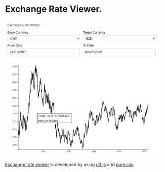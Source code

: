 # Exchange Rate Viewer.

![](https://raw.githubusercontent.com/aguang-xyz/exchange-rate/master/Preview.png)

[Exchange rate viewer](http://exchange-rate.aguang.xyz/) is developed by using [d3.js](https://d3js.org/) and [pure.css](https://purecss.io/).

